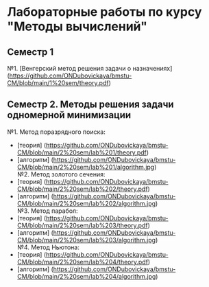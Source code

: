 # Лабораторные работы по курсу "Методы вычислений"
## Семестр 1
№1. [Венгерский метод решения задачи о назначениях]
(https://github.com/ONDubovickaya/bmstu-CM/blob/main/1%20sem/theory.pdf)
## Семестр 2. Методы решения задачи одномерной минимизации
№1. Метод поразрядного поиска: <br />
* [теория] (https://github.com/ONDubovickaya/bmstu-CM/blob/main/2%20sem/lab%201/theory.pdf) <br />
* [алгоритм] (https://github.com/ONDubovickaya/bmstu-CM/blob/main/2%20sem/lab%201/algorithm.jpg) <br />
№2. Метод золотого сечения: <br />
* [теория] (https://github.com/ONDubovickaya/bmstu-CM/blob/main/2%20sem/lab%202/theory.pdf) <br />
* [алгоритм] (https://github.com/ONDubovickaya/bmstu-CM/blob/main/2%20sem/lab%202/algorithm.jpg) <br />
№3. Метод парабол: <br />
* [теория] (https://github.com/ONDubovickaya/bmstu-CM/blob/main/2%20sem/lab%203/theory.pdf) <br />
* [алгоритм] (https://github.com/ONDubovickaya/bmstu-CM/blob/main/2%20sem/lab%203/algorithm.jpg) <br />
№4. Метод Ньютона: <br />
* [теория] (https://github.com/ONDubovickaya/bmstu-CM/blob/main/2%20sem/lab%204/theory.pdf) <br />
* [алгоритм] (https://github.com/ONDubovickaya/bmstu-CM/blob/main/2%20sem/lab%204/algorithm.jpg) <br />
